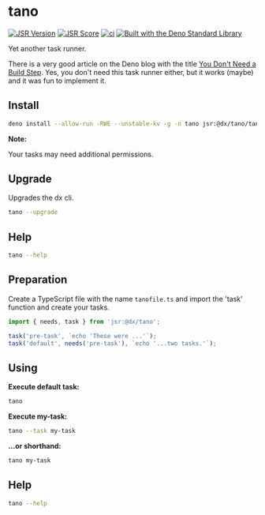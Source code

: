 # tano

[![JSR Version](https://jsr.io/badges/@dx/tano)](https://jsr.io/@dx/tano)
[![JSR Score](https://jsr.io/badges/@dx/tano/score)](https://jsr.io/@dx/tano/score)
[![ci](https://github.com/thomas3577/tano/actions/workflows/deno.yml/badge.svg)](https://github.com/thomas3577/tano/actions/workflows/deno.yml)
[![Built with the Deno Standard Library](https://raw.githubusercontent.com/denoland/deno_std/main/badge.svg)](https://deno.land/std)

Yet another task runner.

There is a very good article on the Deno blog with the title [You Don't Need a Build Step](https://deno.com/blog/you-dont-need-a-build-step).
Yes, you don't need this task runner either, but it works (maybe) and it was fun to implement it.

## Install

```bash
deno install --allow-run -RWE --unstable-kv -g -n tano jsr:@dx/tano/tano
```

**Note:**

Your tasks may need additional permissions.

## Upgrade

Upgrades the dx cli.

```bash
tano --upgrade
```

## Help

```bash
tano --help
```

## Preparation

Create a TypeScript file with the name `tanofile.ts` and import the 'task' function and create your tasks.

```ts
import { needs, task } from 'jsr:@dx/tano';

task('pre-task', `echo 'These were ...'`);
task('default', needs('pre-task'), `echo '...two tasks.'`);
```

## Using

**Execute default task:**

```bash
tano
```

**Execute my-task:**

```bash
tano --task my-task
```

**...or shorthand:**

```bash
tano my-task
```

## Help

```bash
tano --help
```

